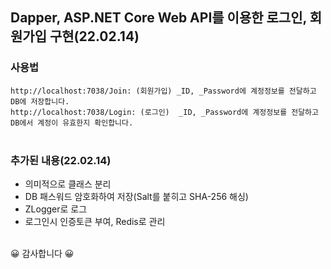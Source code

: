 ## Dapper, ASP.NET Core Web API를 이용한 로그인, 회원가입 구현(22.02.14)

### 사용법
`http://localhost:7038/Join: (회원가입) _ID, _Password에 계정정보를 전달하고 DB에 저장합니다.`   
`http://localhost:7038/Login: (로그인)  _ID, _Password에 계정정보를 전달하고 DB에서 계정이 유효한지 확인합니다.`                                                                       
<br/>

### 추가된 내용(22.02.14)
- 의미적으로 클래스 분리<br/>
- DB 패스워드 암호화하여 저장(Salt를 붙히고 SHA-256 해싱)<br/>
- ZLogger로 로그 
- 로그인시 인증토큰 부여, Redis로 관리<br/><br/>

😀 감사합니다 😀      
